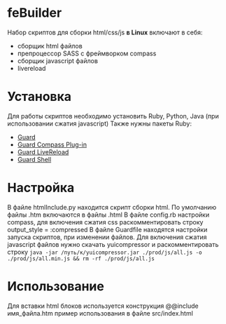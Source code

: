 feBuilder
=========

Набор скриптов для сборки html/css/js **в Linux** включают в себя:

* сборщик html файлов
* препроцессор SASS с фреймворком compass
* сборщик javascript файлов
* livereload

Установка
=========

Для работы скриптов необходимо установить Ruby, Python, Java (при использовании сжатия javascript)
Также нужны пакеты Ruby:

* [Guard](https://github.com/guard/guard)
* [Guard Compass Plug-in](https://github.com/guard/guard-compass)
* [Guard LiveReload](https://github.com/guard/guard-livereload)
* [Guard Shell](https://github.com/guard/guard-shell)

Настройка
=========

В файле htmlInclude.py находится скрипт сборки html. По умолчанию файлы .htm включаются в файлы .html
В файле config.rb настройки compass, для включения сжатия css раскомментировать строку output_style = :compressed
В файле Guardfile находятся настройки запуска скриптов, при изменении файлов. Для включения сжатия javascript файлов нужно скачать yuicompressor и раскомментировать строку `java -jar /путь/к/yuicompressor.jar ./prod/js/all.js -o ./prod/js/all.min.js && rm -rf ./prod/js/all.js`


Использование
=============

Для вставки html блоков используется конструкция @@include имя_файла.htm пример использования в файле src/index.html